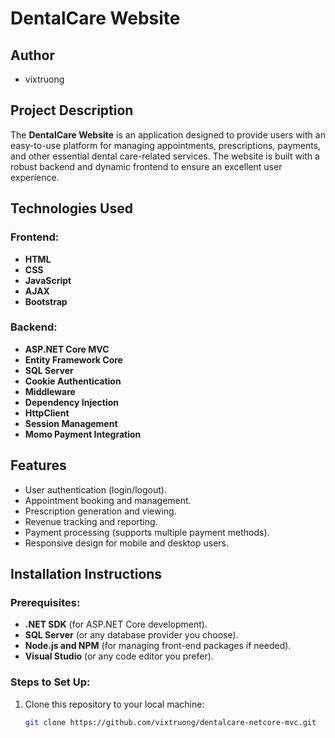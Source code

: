 # DentalCare Website

## Author
- vixtruong

## Project Description
The **DentalCare Website** is an application designed to provide users with an easy-to-use platform for managing appointments, prescriptions, payments, and other essential dental care-related services. The website is built with a robust backend and dynamic frontend to ensure an excellent user experience.

## Technologies Used

### Frontend:
- **HTML**
- **CSS**
- **JavaScript**
- **AJAX**
- **Bootstrap**

### Backend:
- **ASP.NET Core MVC**
- **Entity Framework Core**
- **SQL Server**
- **Cookie Authentication**
- **Middleware**
- **Dependency Injection**
- **HttpClient**
- **Session Management**
- **Momo Payment Integration**

## Features
- User authentication (login/logout).
- Appointment booking and management.
- Prescription generation and viewing.
- Revenue tracking and reporting.
- Payment processing (supports multiple payment methods).
- Responsive design for mobile and desktop users.

## Installation Instructions

### Prerequisites:
- **.NET SDK** (for ASP.NET Core development).
- **SQL Server** (or any database provider you choose).
- **Node.js and NPM** (for managing front-end packages if needed).
- **Visual Studio** (or any code editor you prefer).

### Steps to Set Up:
1. Clone this repository to your local machine:
   ```bash
   git clone https://github.com/vixtruong/dentalcare-netcore-mvc.git
